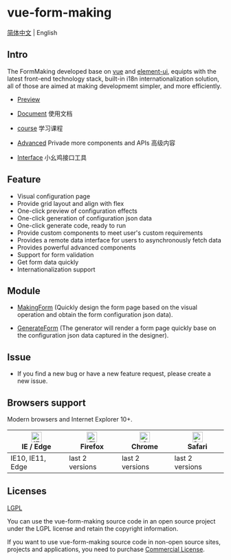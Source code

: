 # vue-form-making

[简体中文](./README.zh-CN.md) | English

## Intro

The FormMaking developed base on [vue](https://github.com/vuejs/vue) and [element-ui](https://github.com/ElemeFE/element), equipts with the latest front-end technology stack, built-in i18n internationalization solution, all of those are aimed at making developmemt simpler, and more efficiently.

- [Preview](http://form.xiaoyaoji.cn/basic-version)
   
- [Document](http://docs.form.xiaoyaoji.cn) 使用文档

- [course](http://docs.form.xiaoyaoji.cn/zh/other/course.html) 学习课程

- [Advanced](http://form.xiaoyaoji.cn) Privade more components and APIs 高级内容

- [Interface](http://www.xiaoyaoji.cn) 小幺鸡接口工具

## Feature

* Visual configuration page
* Provide grid layout and align with flex
* One-click preview of configuration effects
* One-click generation of configuration json data
* One-click generate code, ready to run
* Provide custom components to meet user's custom requirements
* Provides a remote data interface for users to asynchronously fetch data
* Provides powerful advanced components
* Support for form validation
* Get form data quickly
* Internationalization support

## Module

- [MakingForm](http://docs.form.xiaoyaoji.cn/zh/guide/making-form.html) (Quickly design the form page based on the visual operation and obtain the form configuration json data).

- [GenerateForm](http://docs.form.xiaoyaoji.cn/zh/guide/generate-form.html) (The generator will render a form page quickly base on the configuration json data captured in the designer).

## Issue

* If you find a new bug or have a new feature request, please create a new issue.

## Browsers support

Modern browsers and Internet Explorer 10+.

| [<img src="https://raw.githubusercontent.com/alrra/browser-logos/master/src/edge/edge_48x48.png" alt="IE / Edge" width="24px" height="24px" />](https://godban.github.io/browsers-support-badges/)</br>IE / Edge | [<img src="https://raw.githubusercontent.com/alrra/browser-logos/master/src/firefox/firefox_48x48.png" alt="Firefox" width="24px" height="24px" />](https://godban.github.io/browsers-support-badges/)</br>Firefox | [<img src="https://raw.githubusercontent.com/alrra/browser-logos/master/src/chrome/chrome_48x48.png" alt="Chrome" width="24px" height="24px" />](https://godban.github.io/browsers-support-badges/)</br>Chrome | [<img src="https://raw.githubusercontent.com/alrra/browser-logos/master/src/safari/safari_48x48.png" alt="Safari" width="24px" height="24px" />](https://godban.github.io/browsers-support-badges/)</br>Safari |
| --------- | --------- | --------- | --------- |
| IE10, IE11, Edge| last 2 versions| last 2 versions| last 2 versions

## Licenses

[LGPL](https://opensource.org/licenses/LGPL-3.0)

You can use the vue-form-making source code in an open source project under the LGPL license and retain the copyright information.

If you want to use vue-form-making source code in non-open source sites, projects and applications, you need to purchase [Commercial License](http://form.xiaoyaoji.cn/pricing).
